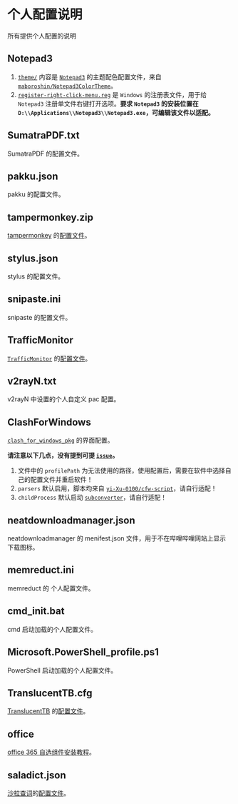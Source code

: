 # 个人配置说明

所有提供个人配置的说明

## Notepad3

1. [`theme/`](https://github.com/yi-Xu-0100/Application-Lists/tree/main/config/Notepad3) 内容是 [`Notepad3`](https://github.com/rizonesoft/Notepad3) 的主题配色配置文件，来自[`maboroshin/Notepad3ColorTheme`](https://github.com/maboroshin/Notepad3ColorTheme)。
2. [`register-right-click-menu.reg`](https://github.com/yi-Xu-0100/Application-Lists/blob/main/config/Notepad3/register-right-click-menu.reg) 是 `Windows` 的注册表文件，用于给 `Notepad3` 注册单文件右键打开选项。**要求 `Notepad3` 的安装位置在 `D:\\Applications\\Notepad3\\Notepad3.exe`，可编辑该文件以适配。**

## SumatraPDF.txt

SumatraPDF 的配置文件。

## pakku.json

pakku 的配置文件。

## tampermonkey.zip

[tampermonkey](https://www.tampermonkey.net/?ext=dhdg&browser=chrome) 的[配置文件](https://github.com/yi-Xu-0100/Application-Lists/blob/main/config/tampermonkey.zip)。

## stylus.json

stylus 的配置文件。

## snipaste.ini

snipaste 的配置文件。

## TrafficMonitor

[`TrafficMonitor`](https://github.com/zhongyang219/TrafficMonitor) 的[配置文件](https://github.com/yi-Xu-0100/Application-Lists/tree/main/config/TrafficMonitor)。

## v2rayN.txt

v2rayN 中设置的个人自定义 pac 配置。

## ClashForWindows

[`clash_for_windows_pkg`](https://github.com/Fndroid/clash_for_windows_pkg) 的界面配置。

**请注意以下几点，没有提到可提 [`issue`](https://github.com/yi-Xu-0100/Application-Lists/issues)。**

1. 文件中的 `profilePath` 为无法使用的路径，使用配置后，需要在软件中选择自己的配置文件并重启软件！
2. `parsers` 默认启用，脚本均来自 [`yi-Xu-0100/cfw-script`](https://github.com/yi-Xu-0100/cfw-scripts)，请自行适配！
3. `childProcess` 默认启动 [`subconverter`](https://github.com/tindy2013/subconverter)，请自行适配！

## neatdownloadmanager.json

neatdownloadmanager 的 menifest.json 文件，用于不在哔哩哔哩网站上显示下载图标。

## memreduct.ini

memreduct 的 个人配置文件。

## cmd_init.bat

cmd 启动加载的个人配置文件。

## Microsoft.PowerShell_profile.ps1

PowerShell 启动加载的个人配置文件。

## TranslucentTB.cfg

[TranslucentTB](https://github.com/TranslucentTB/TranslucentTB) 的[配置文件](https://github.com/yi-Xu-0100/Application-Lists/blob/main/config/translucenttb.cfg)。

## office

[office 365 自选组件安装教程](https://github.yixuju.cn/Application-Lists/#/office)。

## saladict.json

[沙拉查词](https://saladict.crimx.com/)的[配置文件](https://github.com/yi-Xu-0100/Application-Lists/blob/main/config/saladict.json)。
